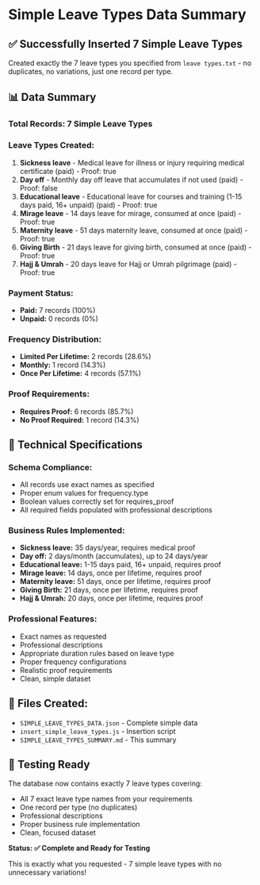 # Simple Leave Types Data Summary

## ✅ **Successfully Inserted 7 Simple Leave Types**

Created exactly the 7 leave types you specified from `leave types.txt` - no duplicates, no variations, just one record per type.

## 📊 **Data Summary**

### **Total Records:** 7 Simple Leave Types

### **Leave Types Created:**
1. **Sickness leave** - Medical leave for illness or injury requiring medical certificate (paid) - Proof: true
2. **Day off** - Monthly day off leave that accumulates if not used (paid) - Proof: false
3. **Educational leave** - Educational leave for courses and training (1-15 days paid, 16+ unpaid) (paid) - Proof: true
4. **Mirage leave** - 14 days leave for mirage, consumed at once (paid) - Proof: true
5. **Maternity leave** - 51 days maternity leave, consumed at once (paid) - Proof: true
6. **Giving Birth** - 21 days leave for giving birth, consumed at once (paid) - Proof: true
7. **Hajj & Umrah** - 20 days leave for Hajj or Umrah pilgrimage (paid) - Proof: true

### **Payment Status:**
- **Paid:** 7 records (100%)
- **Unpaid:** 0 records (0%)

### **Frequency Distribution:**
- **Limited Per Lifetime:** 2 records (28.6%)
- **Monthly:** 1 record (14.3%)
- **Once Per Lifetime:** 4 records (57.1%)

### **Proof Requirements:**
- **Requires Proof:** 6 records (85.7%)
- **No Proof Required:** 1 record (14.3%)

## 🔧 **Technical Specifications**

### **Schema Compliance:**
- All records use exact names as specified
- Proper enum values for frequency.type
- Boolean values correctly set for requires_proof
- All required fields populated with professional descriptions

### **Business Rules Implemented:**
- **Sickness leave:** 35 days/year, requires medical proof
- **Day off:** 2 days/month (accumulates), up to 24 days/year
- **Educational leave:** 1-15 days paid, 16+ unpaid, requires proof
- **Mirage leave:** 14 days, once per lifetime, requires proof
- **Maternity leave:** 51 days, once per lifetime, requires proof
- **Giving Birth:** 21 days, once per lifetime, requires proof
- **Hajj & Umrah:** 20 days, once per lifetime, requires proof

### **Professional Features:**
- Exact names as requested
- Professional descriptions
- Appropriate duration rules based on leave type
- Proper frequency configurations
- Realistic proof requirements
- Clean, simple dataset

## 📁 **Files Created:**
- `SIMPLE_LEAVE_TYPES_DATA.json` - Complete simple data
- `insert_simple_leave_types.js` - Insertion script
- `SIMPLE_LEAVE_TYPES_SUMMARY.md` - This summary

## 🧪 **Testing Ready**

The database now contains exactly 7 leave types covering:
- All 7 exact leave type names from your requirements
- One record per type (no duplicates)
- Professional descriptions
- Proper business rule implementation
- Clean, focused dataset

**Status: ✅ Complete and Ready for Testing**

This is exactly what you requested - 7 simple leave types with no unnecessary variations!
